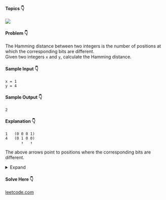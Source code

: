 #### Topics :point_down:
![](https://img.shields.io/badge/-bit--manipulation-wheat)

#### Problem :point_down:
The Hamming distance between two integers is the number of positions at which the corresponding bits are different.  
Given two integers `x` and `y`, calculate the Hamming distance.
#### Sample Input :point_down:
```
x = 1
y = 4
```
#### Sample Output :point_down:
```
2
```
#### Explanation :point_down:
```
1   (0 0 0 1)
4   (0 1 0 0)
       ↑   ↑
```
The above arrows point to positions where the corresponding bits are different.
<details>
<summary>Expand</summary>

#### Python :point_down:
```py
def solve(x, y):
    c = 0
    x = x ^ y
    while (x):
        x &= (x-1)
        c += 1

    return c
```

#### Time Complexity :point_down:
```
O(log n)
```
#### Space Complexity :point_down:
```
O(1)
```
</details>

#### Solve Here :point_down:
[leetcode.com](https://leetcode.com/problems/hamming-distance/)
